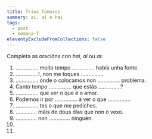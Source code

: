 ```yaml
---
title: Tríos famosos
summary: ai, aí e hai
tags:
  - post
  - semana-7
eleventyExcludeFromCollections: false
---
```

Completa as oracións con *hai*, *aí* ou *ai:*

1. ............... moito tempo ............... había unha fonte.
2. ...............!, non me toques ...............
3. ............... onde o colocamos non ............... problema.
3. Canto tempo ............... que estás ...............?
4. ............... que ver o que é o amor.
5. Podemos ir por ............... a ver o que ...............
6. ............... tes o que me pediches.
7. .............. máis de dous días que non o vexo.
8. .............. non .............. ninguén.
9.
10.